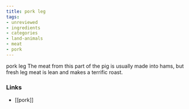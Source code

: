```yaml
---
title: pork leg
tags:
- unreviewed
- ingredients
- categories
- land-animals
- meat
- pork
---
```

pork leg The meat from this part of the pig is usually made into hams, but fresh leg meat is lean and makes a terrific roast.

### Links

* [[pork]]
